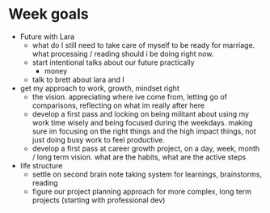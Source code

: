 # Week goals

- Future with Lara
	- what do I still need to take care of myself to be ready for marriage. what processing / reading should i be doing right now.
	- start intentional talks about our future practically
		- money
	- talk to brett about lara and I
- get my approach to work, growth, mindset right
	- the vision. appreciating where ive come from, letting go of comparisons, reflecting on what im really after here
	- develop a first pass and locking on being militant about using my work time wisely and being focused during the weekdays. making sure im focusing on the right things and the high impact things, not just doing busy work to feel productive.
	- develop a first pass at career growth project, on a day, week, month / long term vision. what are the habits, what are the active steps
- life structure
	- settle on second brain note taking system for learnings, brainstorms, reading
	- figure our project planning approach for more complex, long term projects (starting with professional dev)
